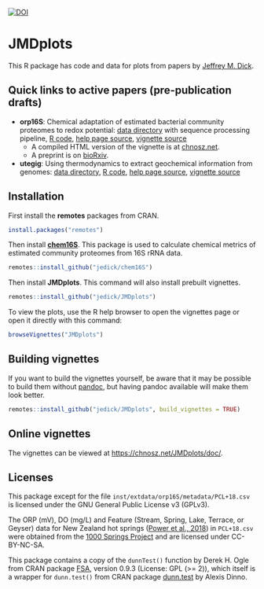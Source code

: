 [![DOI](https://zenodo.org/badge/211601502.svg)](https://zenodo.org/badge/latestdoi/211601502)

# JMDplots

This R package has code and data for plots from papers by [Jeffrey M. Dick](https://chnosz.net/jeff/).

## Quick links to active papers (pre-publication drafts)

- **orp16S**: Chemical adaptation of estimated bacterial community proteomes to redox potential: [data directory](inst/extdata/orp16S) with sequence processing pipeline,
  [R code](R/orp16S.R), [help page source](man/orp16S.Rd), [vignette source](vignettes/orp16S.Rmd)
  - A compiled HTML version of the vignette is at [chnosz.net](https://chnosz.net/JMDplots/doc/orp16S.html).
  - A preprint is on [bioRxiv](https://doi.org/10.1101/2021.10.12.464155).
- **utegig**: Using thermodynamics to extract geochemical information from genomes: [data directory](inst/extdata/utegig), [R code](R/utegig.R),
  [help page source](man/utegig.Rd), [vignette source](vignettes/utegig.Rmd)

## Installation

First install the **remotes** packages from CRAN.

```R
install.packages("remotes")
```

Then install [**chem16S**](../chem16S).
This package is used to calculate chemical metrics of estimated community proteomes from 16S rRNA data.

```R
remotes::install_github("jedick/chem16S")

```

Then install **JMDplots**.
This command will also install prebuilt vignettes.

```R
remotes::install_github("jedick/JMDplots")
```

To view the plots, use the R help browser to open the vignettes page or open it directly with this command:

```R
browseVignettes("JMDplots")
```

## Building vignettes

If you want to build the vignettes yourself, be aware that it may be possible to build them without [pandoc](https://pandoc.org/), but having pandoc available will make them look better.

```R
remotes::install_github("jedick/JMDplots", build_vignettes = TRUE)
```

## Online vignettes

The vignettes can be viewed at <https://chnosz.net/JMDplots/doc/>.

## Licenses

This package except for the file `inst/extdata/orp16S/metadata/PCL+18.csv` is licensed under the GNU General Public License v3 (GPLv3).

The ORP (mV), DO (mg/L) and Feature (Stream, Spring, Lake, Terrace, or Geyser) data for New Zealand hot springs ([Power et al., 2018](https://doi.org/10.1038/s41467-018-05020-y)) in `PCL+18.csv` were obtained from the [1000 Springs Project](https://1000springs.org.nz) and are licensed under CC-BY-NC-SA.

This package contains a copy of the `dunnTest()` function by Derek H. Ogle from CRAN package [FSA](https://cran.r-project.org/package=FSA), version 0.9.3 (License: GPL (>= 2)), which itself is a wrapper for `dunn.test()` from CRAN package [dunn.test](https://cran.r-project.org/package=dunn.test) by Alexis Dinno.
